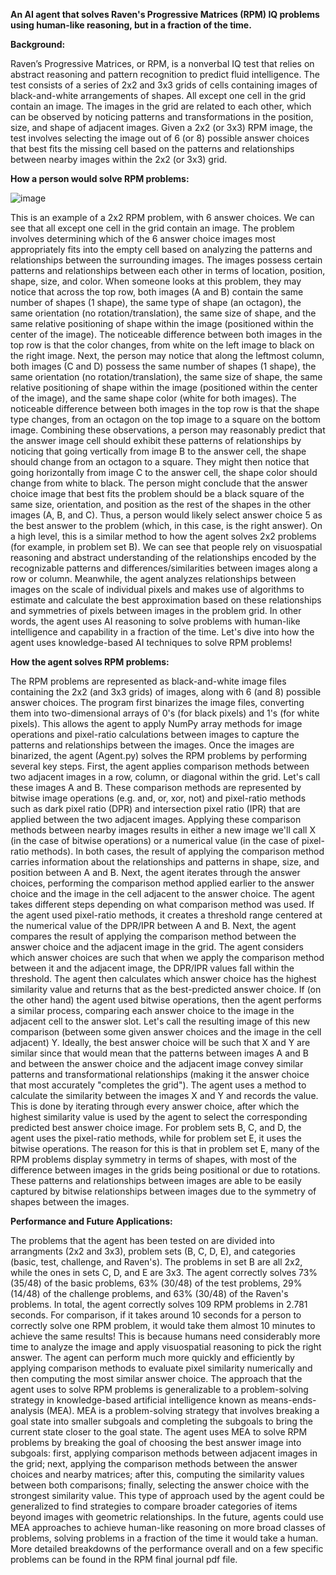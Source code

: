 **An AI agent that solves Raven's Progressive Matrices (RPM) IQ problems using human-like reasoning, but in a fraction of the time.**

**Background:**

Raven’s Progressive Matrices, or RPM, is a nonverbal IQ test that relies on abstract reasoning and pattern recognition to predict fluid intelligence.
The test consists of a series of 2x2 and 3x3 grids of cells containing images of black-and-white arrangements of shapes.
All except one cell in the grid contain an image.
The images in the grid are related to each other, which can be observed by noticing patterns and transformations in the position, size, and shape of adjacent images.
Given a 2x2 (or 3x3) RPM image, the test involves selecting the image out of 6 (or 8) possible answer choices that best fits the missing cell based on the patterns and relationships between nearby images within the 2x2 (or 3x3) grid.

**How a person would solve RPM problems:**

![image](https://github.com/user-attachments/assets/c924784f-afc3-44d2-90a1-22e3602510e0)

This is an example of a 2x2 RPM problem, with 6 answer choices.
We can see that all except one cell in the grid contain an image.
The problem involves determining which of the 6 answer choice images most appropriately fits into the empty cell based on analyzing the patterns and relationships between the surrounding images.
The images possess certain patterns and relationships between each other in terms of location, position, shape, size, and color.
When someone looks at this problem, they may notice that across the top row, both images (A and B) contain the same number of shapes (1 shape), the same type of shape (an octagon), the same orientation (no rotation/translation), the same size of shape, and the same relative positioning of shape within the image (positioned within the center of the image).
The noticeable difference between both images in the top row is that the color changes, from white on the left image to black on the right image.
Next, the person may notice that along the leftmost column, both images (C and D) possess the same number of shapes (1 shape), the same orientation (no rotation/translation), the same size of shape, the same relative positioning of shape within the image (positioned within the center of the image), and the same shape color (white for both images).
The noticeable difference between both images in the top row is that the shape type changes, from an octagon on the top image to a square on the bottom image.
Combining these observations, a person may reasonably predict that the answer image cell should exhibit these patterns of relationships by noticing that going vertically from image B to the answer cell, the shape should change from an octagon to a square.
They might then notice that going horizontally from image C to the answer cell, the shape color should change from white to black.
The person might conclude that the answer choice image that best fits the problem should be a black square of the same size, orientation, and position as the rest of the shapes in the other images (A, B, and C).
Thus, a person would likely select answer choice 5 as the best answer to the problem (which, in this case, is the right answer).
On a high level, this is a similar method to how the agent solves 2x2 problems (for example, in problem set B).
We can see that people rely on visuospatial reasoning and abstract understanding of the relationships encoded by the recognizable patterns and differences/similarities between images along a row or column.
Meanwhile, the agent analyzes relationships between images on the scale of individual pixels and makes use of algorithms to estimate and calculate the best approximation based on these relationships and symmetries of pixels between images in the problem grid.
In other words, the agent uses AI reasoning to solve problems with human-like intelligence and capability in a fraction of the time.
Let's dive into how the agent uses knowledge-based AI techniques to solve RPM problems!

**How the agent solves RPM problems:**

The RPM problems are represented as black-and-white image files containing the 2x2 (and 3x3 grids) of images, along with 6 (and 8) possible answer choices.
The program first binarizes the image files, converting them into two-dimensional arrays of 0's (for black pixels) and 1's (for white pixels).
This allows the agent to apply NumPy array methods for image operations and pixel-ratio calculations between images to capture the patterns and relationships between the images.
Once the images are binarized, the agent (Agent.py) solves the RPM problems by performing several key steps.
First, the agent applies comparison methods between two adjacent images in a row, column, or diagonal within the grid.
Let's call these images A and B.
These comparison methods are represented by bitwise image operations (e.g. and, or, xor, not) and pixel-ratio methods such as dark pixel ratio (DPR) and intersection pixel ratio (IPR) that are applied between the two adjacent images.
Applying these comparison methods between nearby images results in either a new image we'll call X (in the case of bitwise operations) or a numerical value (in the case of pixel-ratio methods).
In both cases, the result of applying the comparison method carries information about the relationships and patterns in shape, size, and position between A and B.
Next, the agent iterates through the answer choices, performing the comparison method applied earlier to the answer choice and the image in the cell adjacent to the answer choice.
The agent takes different steps depending on what comparison method was used.
If the agent used pixel-ratio methods, it creates a threshold range centered at the numerical value of the DPR/IPR between A and B.
Next, the agent compares the result of applying the comparison method between the answer choice and the adjacent image in the grid.
The agent considers which answer choices are such that when we apply the comparison method between it and the adjacent image, the DPR/IPR values fall within the threshold.
The agent then calculates which answer choice has the highest similarity value and returns that as the best-predicted answer choice.
If (on the other hand) the agent used bitwise operations, then the agent performs a similar process, comparing each answer choice to the image in the adjacent cell to the answer slot.
Let's call the resulting image of this new comparison (between some given answer choices and the image in the cell adjacent) Y.
Ideally, the best answer choice will be such that X and Y are similar since that would mean that the patterns between images A and B and between the answer choice and the adjacent image convey similar patterns and transformational relationships (making it the answer choice that most accurately "completes the grid").
The agent uses a method to calculate the similarity between the images X and Y and records the value.
This is done by iterating through every answer choice, after which the highest similarity value is used by the agent to select the corresponding predicted best answer choice image.
For problem sets B, C, and D, the agent uses the pixel-ratio methods, while for problem set E, it uses the bitwise operations.
The reason for this is that in problem set E, many of the RPM problems display symmetry in terms of shapes, with most of the difference between images in the grids being positional or due to rotations.
These patterns and relationships between images are able to be easily captured by bitwise relationships between images due to the symmetry of shapes between the images.

**Performance and Future Applications:**

The problems that the agent has been tested on are divided into arrangments (2x2 and 3x3), problem sets (B, C, D, E), and categories (basic, test, challenge, and Raven's).
The problems in set B are all 2x2, while the ones in sets C, D, and E are 3x3.
The agent correctly solves 73% (35/48) of the basic problems, 63% (30/48) of the test problems, 29% (14/48) of the challenge problems, and 63% (30/48) of the Raven's problems.
In total, the agent correctly solves 109 RPM problems in 2.781 seconds.
For comparison, if it takes around 10 seconds for a person to correctly solve one RPM problem, it would take them almost 10 minutes to achieve the same results!
This is because humans need considerably more time to analyze the image and apply visuospatial reasoning to pick the right answer.
The agent can perform much more quickly and efficiently by applying comparison methods to evaluate pixel similarity numerically and then computing the most similar answer choice.
The approach that the agent uses to solve RPM problems is generalizable to a problem-solving strategy in knowledge-based artificial intelligence known as means-ends-analysis (MEA).
MEA is a problem-solving strategy that involves breaking a goal state into smaller subgoals and completing the subgoals to bring the current state closer to the goal state.
The agent uses MEA to solve RPM problems by breaking the goal of choosing the best answer image into subgoals: first, applying comparison methods between adjacent images in the grid; next, applying the comparison methods between the answer choices and nearby matrices; after this, computing the similarity values between both comparisons; finally, selecting the answer choice with the strongest similarity value.
This type of approach used by the agent could be generalized to find strategies to compare broader categories of items beyond images with geometric relationships.
In the future, agents could use MEA approaches to achieve human-like reasoning on more broad classes of problems, solving problems in a fraction of the time it would take a human.
More detailed breakdowns of the performance overall and on a few specific problems can be found in the RPM final journal pdf file.
